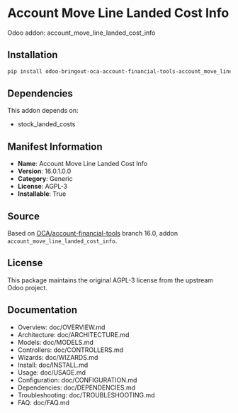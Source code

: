 # Account Move Line Landed Cost Info

Odoo addon: account_move_line_landed_cost_info

## Installation

```bash
pip install odoo-bringout-oca-account-financial-tools-account_move_line_landed_cost_info
```

## Dependencies

This addon depends on:
- stock_landed_costs

## Manifest Information

- **Name**: Account Move Line Landed Cost Info
- **Version**: 16.0.1.0.0
- **Category**: Generic
- **License**: AGPL-3
- **Installable**: True

## Source

Based on [OCA/account-financial-tools](https://github.com/OCA/account-financial-tools) branch 16.0, addon `account_move_line_landed_cost_info`.

## License

This package maintains the original AGPL-3 license from the upstream Odoo project.

## Documentation

- Overview: doc/OVERVIEW.md
- Architecture: doc/ARCHITECTURE.md
- Models: doc/MODELS.md
- Controllers: doc/CONTROLLERS.md
- Wizards: doc/WIZARDS.md
- Install: doc/INSTALL.md
- Usage: doc/USAGE.md
- Configuration: doc/CONFIGURATION.md
- Dependencies: doc/DEPENDENCIES.md
- Troubleshooting: doc/TROUBLESHOOTING.md
- FAQ: doc/FAQ.md

